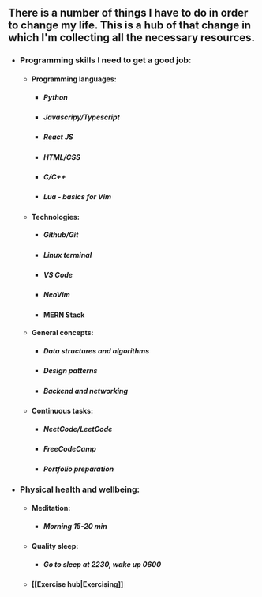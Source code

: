 ## There is a number of things I have to do in order to change my life. This is a hub of that change in which I'm collecting all the necessary resources.



- ### Programming skills I need to get a good job:
	- #### Programming languages:
		- ##### Python
		- ##### Javascripy/Typescript
		- ##### React JS
		- ##### HTML/CSS
		- ##### C/C++
		- ##### Lua - basics for Vim
	- #### Technologies:
		- ##### Github/Git
		- ##### Linux terminal
		- ##### VS Code
		- ##### NeoVim
		- #### MERN Stack
	 - #### General concepts:
		 - ##### Data structures and algorithms
		 - ##### Design patterns
		 - ##### Backend and networking
	 - #### Continuous tasks:
		 - ##### NeetCode/LeetCode
		 - ##### FreeCodeCamp
		 - ##### Portfolio preparation


- ### Physical health and wellbeing:
	- #### Meditation:
		- ##### Morning 15-20 min
	- #### Quality sleep:
		- ##### Go to sleep at 2230, wake up 0600
	- #### [[Exercise hub|Exercising]]

